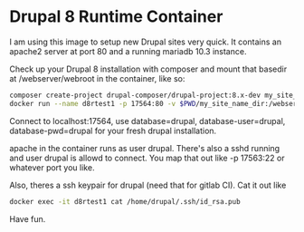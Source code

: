 # Drupal 8 Runtime Container
I am using this image to setup new Drupal sites very quick.
It contains an apache2 server at port 80 and a running mariadb 10.3 instance.

Check up your Drupal 8 installation with composer and mount that basedir at /webserver/webroot in the container, like so:

```bash
composer create-project drupal-composer/drupal-project:8.x-dev my_site_name_dir --no-interaction
docker run --name d8rtest1 -p 17564:80 -v $PWD/my_site_name_dir:/webserver/webroot -d feikede/d8r:latest
```

Connect to localhost:17564, use database=drupal, database-user=drupal, database-pwd=drupal for your fresh drupal installation. 

apache in the container runs as user drupal. There's also a sshd running and user drupal is allowd to connect. You map that out like -p 17563:22 or whatever port you like.

Also, theres a ssh keypair for drupal (need that for gitlab CI). Cat it out like 

```bash
docker exec -it d8rtest1 cat /home/drupal/.ssh/id_rsa.pub
```

Have fun.
